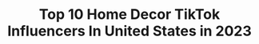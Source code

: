 ---
title: Top 10 Home Decor TikTok Influencers In United States in 2023
description: >-
  Find top home decor TikTok influencers in United States in 2023. Most popular hashtags: #homedecor #fyp #keepingitcute #greenscreen.
platform: TikTok
hits: 1473
text_top: See the best TikTok profiles on inBeat.
text_bottom: Our search engine aggregates 1473 TikTok influencers like this in United States for you to work with.
profiles:
  - username: "naztazia"
    fullname: >-
      Naztazia
    bio: >-
      Donna & Sarah from Naztazia #DIY #crafts #homedecor #recipes #beauty #tutorials
    location: "United States"
    followers: 7964
    engagement: 962
    commentsToLikes: 0.020113
    id: ckd0fri5ydugq0j23pak1935n
    verified: false
    hashtags: "#diy, #tiktokpartner, #crafty, #summerdiy"
  - username: "jessiethomasdesigns"
    fullname: >-
      DIY & Design
    bio: >-
      🌷Everything Home🌷 DIY’s•HomeDecor•Garden To shop my home clink the link below
    location: "United States"
    followers: 26900
    engagement: 459
    commentsToLikes: 0.045099
    id: ckb9j7spiacq80j23qrxld8wr
    verified: false
    hashtags: "#beforeandafter, #halloweendecorations, #halloween2020, #halloweencountdown"
  - username: "summerx._.cloudy"
    fullname: >-
      25k Loading.........
    bio: >-
      Z liked 1x ibf Nina Tysm for 14k followers💕💕 Z FOLLOWED 🥺🥺❤❤❤ goal 25k
    location: "United States"
    followers: 14100
    engagement: 3144
    commentsToLikes: 0.419208
    id: ckbqkkx6y5n990j23hw4tlvs5
    verified: false
    hashtags: "#kolors, #upcycling, #plantlover, #safeguardsplash"
  - username: "gingabreadman"
    fullname: >-
      Alex McBeath
    bio: >-
      Level 27. I Love making people laugh and sharing the love. CEO of Personality!!!
    location: "United States"
    followers: 6370
    engagement: 2836
    commentsToLikes: 0.149362
    id: ckbazfwinpt4i0j23y2n27tpo
    verified: false
    hashtags: "#snoozzzapalooza, #workoutplan, #rags2riches, #miraclecurlschallenge"
  - username: "ssilvershadess"
    fullname: >-
      🧸
    bio: >-
      yes.
    location: "United States"
    followers: 16400
    engagement: 2571
    commentsToLikes: 0.069189
    id: cka7rfv8veqov0i78qf33ct3p
    verified: false
    hashtags: "#timewarpscan, #xyzbca, #homedecor, #doitbold"
  - username: "laminar.art"
    fullname: >-
      Laminar Art
    bio: >-
      Underrated paint waster. 10k? Venmo: laminar-art
    location: "United States"
    followers: 10700
    engagement: 2856
    commentsToLikes: 0.056771
    id: ckb0m22t5cm560j23ax7hof68
    verified: false
    hashtags: "#artforsale, #myart, #springdiy, #tiktokartists"
  - username: "diesel_micah"
    fullname: >-
      𓀐DIESEL MICAH𓂸
    bio: >-
      @kylesimps4.0 & @bricknermon biggest fan h😃😃 snap: briarthompson93
    location: "United States"
    followers: 9697
    engagement: 1748
    commentsToLikes: 0.131985
    id: ckbwinr6o3csx0j23m6vby1tx
    verified: false
    hashtags: "#summerofgaming, #artskills, #walmart2hrexpress, #foryou"
  - username: "mattamations"
    fullname: >-
      Matt
    bio: >-
      main @mattm20 I have a server now https://discord.gg/J9veHnV Commissions open✅
    location: "United States"
    followers: 46100
    engagement: 1621
    commentsToLikes: 0.315072
    id: ckbqk64zq5bxw0j23jnhmqsp8
    verified: false
    hashtags: "#fun, #foryou, #procreateart, #boredinthehouse"
  - username: "spikemuthpunk"
    fullname: >-
      Vic
    bio: >-
      formally HoosierMic ⚠️16+⚠️ Vic - They/Them - 26
    location: "United States"
    followers: 7133
    engagement: 2418
    commentsToLikes: 0.039383
    id: ckbbdo83k2jci0j23yxod1kdk
    verified: false
    hashtags: "#allmight, #endeavor, #bnha, #keepingitcute"
  - username: "ur.spookygf"
    fullname: >-
      waifu
    bio: >-
      Ohio 17 Yeah I like hatsune miku sometimes I scream in my car
    location: "United States"
    followers: 59000
    engagement: 2352
    commentsToLikes: 0.027238
    id: ck9kbh4xyl4wx0j78szpuawsm
    verified: false
    hashtags: "#duet, #greenscreen, #tiktokbrushes, #fyp"
---